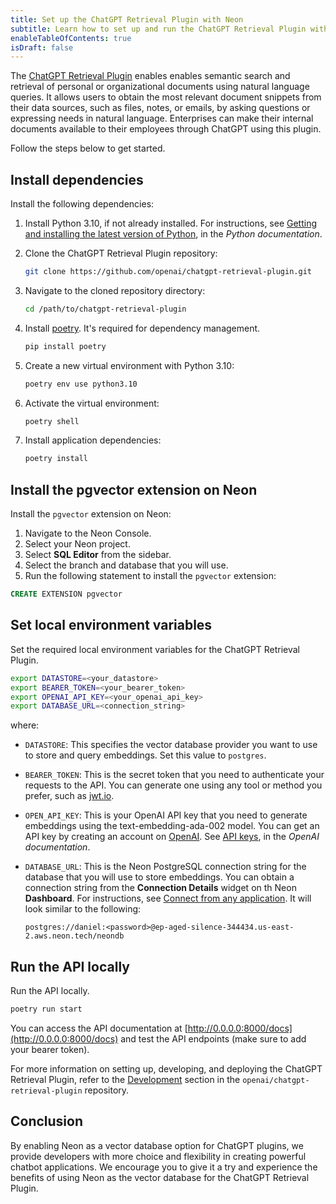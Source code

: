 ```yaml
---
title: Set up the ChatGPT Retrieval Plugin with Neon  
subtitle: Learn how to set up and run the ChatGPT Retrieval Plugin with Neon as a vector database
enableTableOfContents: true
isDraft: false
---
```


The [ChatGPT Retrieval Plugin](https://github.com/openai/chatgpt-retrieval-plugin) enables enables semantic search and retrieval of personal or organizational documents using natural language queries. It allows users to obtain the most relevant document snippets from their data sources, such as files, notes, or emails, by asking questions or expressing needs in natural language. Enterprises can make their internal documents available to their employees through ChatGPT using this plugin.

Follow the steps below to get started.

## Install dependencies

Install the following dependencies:

1. Install Python 3.10, if not already installed. For instructions, see [Getting and installing the latest version of Python](https://docs.python.org/3/using/unix.html#getting-and-installing-the-latest-version-of-python), in the _Python documentation_.
2. Clone the ChatGPT Retrieval Plugin repository:

    ```bash
    git clone https://github.com/openai/chatgpt-retrieval-plugin.git
    ```

3. Navigate to the cloned repository directory:

    ```bash
    cd /path/to/chatgpt-retrieval-plugin
    ```

4. Install [poetry](https://python-poetry.org/docs/). It's required for dependency management.

    ```bash
    pip install poetry
    ```

5. Create a new virtual environment with Python 3.10:

    ```bash
    poetry env use python3.10
    ```

6. Activate the virtual environment:

    ```bash
    poetry shell
    ```

7. Install application dependencies:

    ```bash
    poetry install
    ```

## Install the pgvector extension on Neon

Install the `pgvector` extension on Neon:

1. Navigate to the Neon Console.
1. Select your Neon project.
1. Select **SQL Editor** from the sidebar.
1. Select the branch and database that you will use.
1. Run the following statement to install the `pgvector` extension:

```sql
CREATE EXTENSION pgvector
```

## Set local environment variables

Set the required local environment variables for the ChatGPT Retrieval Plugin.

```bash
export DATASTORE=<your_datastore>
export BEARER_TOKEN=<your_bearer_token>
export OPENAI_API_KEY=<your_openai_api_key>
export DATABASE_URL=<connection_string>
```

where:

- `DATASTORE`: This specifies the vector database provider you want to use to store and query embeddings. Set this value to `postgres`.
- `BEARER_TOKEN`: This is the secret token that you need to authenticate your requests to the API. You can generate one using any tool or method you prefer, such as [jwt.io](https://jwt.io/).
- `OPEN_API_KEY`: This is your OpenAI API key that you need to generate embeddings using the text-embedding-ada-002 model. You can get an API key by creating an account on [OpenAI](https://openai.com/). See [API keys](https://platform.openai.com/account/api-keys), in the _OpenAI documentation_.
- `DATABASE_URL`: This is the Neon PostgreSQL connection string for the database that you will use to store embeddings. You can obtain a connection string from the **Connection Details** widget on th Neon **Dashboard**. For instructions, see [Connect from any application](/docs/connect/connect-from-any-app). It will look similar to the following:

    ```text
    postgres://daniel:<password>@ep-aged-silence-344434.us-east-2.aws.neon.tech/neondb
    ```

## Run the API locally

Run the API locally.

```bash
poetry run start
```

You can access the API documentation at [http://0.0.0.0:8000/docs](http://0.0.0.0:8000/docs) and test the API endpoints (make sure to add your bearer token).

For more information on setting up, developing, and deploying the ChatGPT Retrieval Plugin, refer to the [Development](https://github.com/openai/chatgpt-retrieval-plugin#development) section in the `openai/chatgpt-retrieval-plugin` repository.

## Conclusion

By enabling Neon as a vector database option for ChatGPT plugins, we provide developers with more choice and flexibility in creating powerful chatbot applications. We encourage you to give it a try and experience the benefits of using Neon as the vector  database for the ChatGPT Retrieval Plugin.
